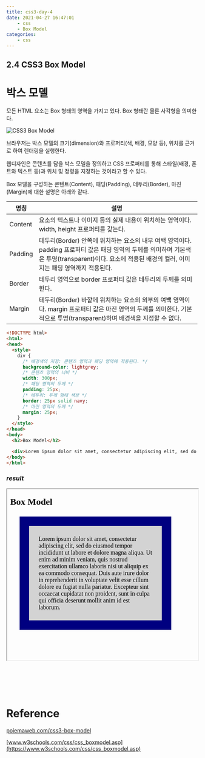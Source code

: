 ```yaml
---
title: css3-day-4
date: 2021-04-27 16:47:01
    - css 
    - Box Model
categories: 
    - css
---
```


## 2.4 CSS3 Box Model
# 박스 모델

모든 HTML 요소는 Box 형태의 영역을 가지고 있다. Box 형태란 물론 사각형을 의미한다. 

![CSS3 Box Model](img/CSS3_Box_Model.png)

브라우저는 박스 모델의 크기(dimension)와 프로퍼티(색, 배경, 모양 등), 위치를 근거로 하여 렌더링을 실행한다.

웹디자인은 콘텐츠를 담을 박스 모델을 정의하고 CSS 프로퍼티를 통해 스타일(배경, 폰트와 텍스트 등)과 위치 및 정령을 지정하는 것이라고 할 수 있다. 

Box 모델을 구성하는 콘텐트(Content), 패딩(Padding), 테두리(Border), 마진(Margin)에 대한 설명은 아래와 같다.

|명칭|설명|
|----|----|
|Content|요소의 텍스트나 이미지 등의 실제 내용이 위치하는 영역이다. width, height 프로퍼티를 갖는다.|
|Padding|테두리(Border) 안쪽에 위치하는 요소의 내부 여백 영역이다. padding 프로퍼티 값은 패딩 영역의 두께를 의미하며 기본색은 투명(transparent)이다. 요소에 적용된 배경의 컬러, 이미지는 패딩 영역까지 적용된다.|
|Border|테두리 영역으로 border 프로퍼티 값은 테두리의 두께를 의미한다.|
|Margin|테두리(Border) 바깥에 위치하는 요소의 외부의 여백 영역이다. margin 프로퍼티 값은 마진 영역의 두께를 의미한다. 기본적으로 투명(transparent)하며 배경색을 지정할 수 없다.|

``` html
<!DOCTYPE html>
<html>
<head>
  <style>
    div {
      /* 배경색의 지정: 콘텐츠 영역과 패딩 영역에 적용된다. */
      background-color: lightgrey;
      /* 콘텐츠 영역의 너비 */
      width: 300px;
      /* 패딩 영역의 두께 */
      padding: 25px;
      /* 테두리: 두께 형태 색상 */
      border: 25px solid navy;
      /* 마진 영역의 두께 */
      margin: 25px;
    }
  </style>
</head>
<body>
  <h2>Box Model</h2>

  <div>Lorem ipsum dolor sit amet, consectetur adipiscing elit, sed do eiusmod tempor incididunt ut labore et dolore magna aliqua. Ut enim ad minim veniam, quis nostrud exercitation ullamco laboris nisi ut aliquip ex ea commodo consequat. Duis aute irure dolor in reprehenderit in voluptate velit esse cillum dolore eu fugiat nulla pariatur. Excepteur sint occaecat cupidatat non proident, sunt in culpa qui officia deserunt mollit anim id est laborum.</div>
</body>
</html>
```

### ***result***

<iframe width='100%' height='450px' srcdoc="
<!DOCTYPE html>
<html>
<head>
  <style>
    div {
      /* 배경색의 지정: 콘텐츠 영역과 패딩 영역에 적용된다. */
      background-color: lightgrey;
      /* 콘텐츠 영역의 너비 */
      width: 300px;
      /* 패딩 영역의 두께 */
      padding: 25px;
      /* 테두리: 두께 형태 색상 */
      border: 25px solid navy;
      /* 마진 영역의 두께 */
      margin: 25px;
    }
  </style>
</head>
<body>
  <h2>Box Model</h2>
  <div>Lorem ipsum dolor sit amet, consectetur adipiscing elit, sed do eiusmod tempor incididunt ut labore et dolore magna aliqua. Ut enim ad minim veniam, quis nostrud exercitation ullamco laboris nisi ut aliquip ex ea commodo consequat. Duis aute irure dolor in reprehenderit in voluptate velit esse cillum dolore eu fugiat nulla pariatur. Excepteur sint occaecat cupidatat non proident, sunt in culpa qui officia deserunt mollit anim id est laborum.</div>
</body>
</html>
">
</iframe>


<br><br><br><br>

# Reference
[poiemaweb.com/css3-box-model](https://poiemaweb.com/css3-box-model) 

[www.w3schools.com/css/css_boxmodel.asp](https://www.w3schools.com/css/css_boxmodel.asp)